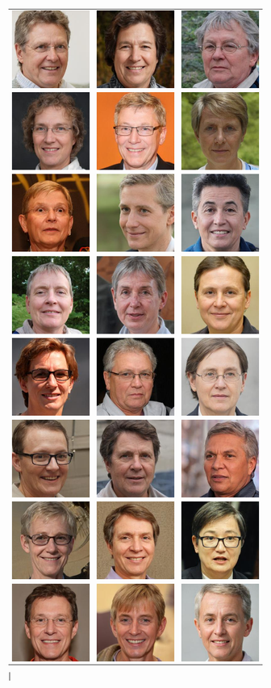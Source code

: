 |   |   |   |
|---|---|---|
| <a href = "https://github.com/human-centered-ai-lab/PERSONAS/blob/main/Resources/Faces/AllFacesHighRes/00215.jpg"><img src="https://github.com/human-centered-ai-lab/PERSONAS/blob/main/Resources/Faces/AllFacesLowRes/00215.jpg" width="250" title="Persona 00215"></a> | <a href = "https://github.com/human-centered-ai-lab/PERSONAS/blob/main/Resources/Faces/AllFacesHighRes/00450.jpg"><img src="https://github.com/human-centered-ai-lab/PERSONAS/blob/main/Resources/Faces/AllFacesLowRes/00450.jpg" width="250" title="Persona 00450"></a> | <a href = "https://github.com/human-centered-ai-lab/PERSONAS/blob/main/Resources/Faces/AllFacesHighRes/00507.jpg"><img src="https://github.com/human-centered-ai-lab/PERSONAS/blob/main/Resources/Faces/AllFacesLowRes/00507.jpg" width="250" title="Persona 00507"></a> |
| <a href = "https://github.com/human-centered-ai-lab/PERSONAS/blob/main/Resources/Faces/AllFacesHighRes/00900.jpg"><img src="https://github.com/human-centered-ai-lab/PERSONAS/blob/main/Resources/Faces/AllFacesLowRes/00900.jpg" width="250" title="Persona 00900"></a> | <a href = "https://github.com/human-centered-ai-lab/PERSONAS/blob/main/Resources/Faces/AllFacesHighRes/01098.jpg"><img src="https://github.com/human-centered-ai-lab/PERSONAS/blob/main/Resources/Faces/AllFacesLowRes/01098.jpg" width="250" title="Persona 01098"></a> | <a href = "https://github.com/human-centered-ai-lab/PERSONAS/blob/main/Resources/Faces/AllFacesHighRes/01248.jpg"><img src="https://github.com/human-centered-ai-lab/PERSONAS/blob/main/Resources/Faces/AllFacesLowRes/01248.jpg" width="250" title="Persona 01248"></a> |
| <a href = "https://github.com/human-centered-ai-lab/PERSONAS/blob/main/Resources/Faces/AllFacesHighRes/01362.jpg"><img src="https://github.com/human-centered-ai-lab/PERSONAS/blob/main/Resources/Faces/AllFacesLowRes/01362.jpg" width="250" title="Persona 01362"></a> | <a href = "https://github.com/human-centered-ai-lab/PERSONAS/blob/main/Resources/Faces/AllFacesHighRes/02865.jpg"><img src="https://github.com/human-centered-ai-lab/PERSONAS/blob/main/Resources/Faces/AllFacesLowRes/02865.jpg" width="250" title="Persona 02865"></a> | <a href = "https://github.com/human-centered-ai-lab/PERSONAS/blob/main/Resources/Faces/AllFacesHighRes/03050.jpg"><img src="https://github.com/human-centered-ai-lab/PERSONAS/blob/main/Resources/Faces/AllFacesLowRes/03050.jpg" width="250" title="Persona 03050"></a> |
| <a href = "https://github.com/human-centered-ai-lab/PERSONAS/blob/main/Resources/Faces/AllFacesHighRes/03328.jpg"><img src="https://github.com/human-centered-ai-lab/PERSONAS/blob/main/Resources/Faces/AllFacesLowRes/03328.jpg" width="250" title="Persona 03328"></a> | <a href = "https://github.com/human-centered-ai-lab/PERSONAS/blob/main/Resources/Faces/AllFacesHighRes/04078.jpg"><img src="https://github.com/human-centered-ai-lab/PERSONAS/blob/main/Resources/Faces/AllFacesLowRes/04078.jpg" width="250" title="Persona 04078"></a> | <a href = "https://github.com/human-centered-ai-lab/PERSONAS/blob/main/Resources/Faces/AllFacesHighRes/04363.jpg"><img src="https://github.com/human-centered-ai-lab/PERSONAS/blob/main/Resources/Faces/AllFacesLowRes/04363.jpg" width="250" title="Persona 04363"></a> |
| <a href = "https://github.com/human-centered-ai-lab/PERSONAS/blob/main/Resources/Faces/AllFacesHighRes/04878.jpg"><img src="https://github.com/human-centered-ai-lab/PERSONAS/blob/main/Resources/Faces/AllFacesLowRes/04878.jpg" width="250" title="Persona 04878"></a> | <a href = "https://github.com/human-centered-ai-lab/PERSONAS/blob/main/Resources/Faces/AllFacesHighRes/04886.jpg"><img src="https://github.com/human-centered-ai-lab/PERSONAS/blob/main/Resources/Faces/AllFacesLowRes/04886.jpg" width="250" title="Persona 04886"></a> | <a href = "https://github.com/human-centered-ai-lab/PERSONAS/blob/main/Resources/Faces/AllFacesHighRes/04961.jpg"><img src="https://github.com/human-centered-ai-lab/PERSONAS/blob/main/Resources/Faces/AllFacesLowRes/04961.jpg" width="250" title="Persona 04961"></a> |
| <a href = "https://github.com/human-centered-ai-lab/PERSONAS/blob/main/Resources/Faces/AllFacesHighRes/05341.jpg"><img src="https://github.com/human-centered-ai-lab/PERSONAS/blob/main/Resources/Faces/AllFacesLowRes/05341.jpg" width="250" title="Persona 05341"></a> | <a href = "https://github.com/human-centered-ai-lab/PERSONAS/blob/main/Resources/Faces/AllFacesHighRes/05465.jpg"><img src="https://github.com/human-centered-ai-lab/PERSONAS/blob/main/Resources/Faces/AllFacesLowRes/05465.jpg" width="250" title="Persona 05465"></a> | <a href = "https://github.com/human-centered-ai-lab/PERSONAS/blob/main/Resources/Faces/AllFacesHighRes/06029.jpg"><img src="https://github.com/human-centered-ai-lab/PERSONAS/blob/main/Resources/Faces/AllFacesLowRes/06029.jpg" width="250" title="Persona 06029"></a> |
| <a href = "https://github.com/human-centered-ai-lab/PERSONAS/blob/main/Resources/Faces/AllFacesHighRes/06159.jpg"><img src="https://github.com/human-centered-ai-lab/PERSONAS/blob/main/Resources/Faces/AllFacesLowRes/06159.jpg" width="250" title="Persona 06159"></a> | <a href = "https://github.com/human-centered-ai-lab/PERSONAS/blob/main/Resources/Faces/AllFacesHighRes/06370.jpg"><img src="https://github.com/human-centered-ai-lab/PERSONAS/blob/main/Resources/Faces/AllFacesLowRes/06370.jpg" width="250" title="Persona 06370"></a> | <a href = "https://github.com/human-centered-ai-lab/PERSONAS/blob/main/Resources/Faces/AllFacesHighRes/06373.jpg"><img src="https://github.com/human-centered-ai-lab/PERSONAS/blob/main/Resources/Faces/AllFacesLowRes/06373.jpg" width="250" title="Persona 06373"></a> |
| <a href = "https://github.com/human-centered-ai-lab/PERSONAS/blob/main/Resources/Faces/AllFacesHighRes/06503.jpg"><img src="https://github.com/human-centered-ai-lab/PERSONAS/blob/main/Resources/Faces/AllFacesLowRes/06503.jpg" width="250" title="Persona 06503"></a> | <a href = "https://github.com/human-centered-ai-lab/PERSONAS/blob/main/Resources/Faces/AllFacesHighRes/07691.jpg"><img src="https://github.com/human-centered-ai-lab/PERSONAS/blob/main/Resources/Faces/AllFacesLowRes/07691.jpg" width="250" title="Persona 07691"></a> | <a href = "https://github.com/human-centered-ai-lab/PERSONAS/blob/main/Resources/Faces/AllFacesHighRes/08026.jpg"><img src="https://github.com/human-centered-ai-lab/PERSONAS/blob/main/Resources/Faces/AllFacesLowRes/08026.jpg" width="250" title="Persona 08026"></a> |
|
